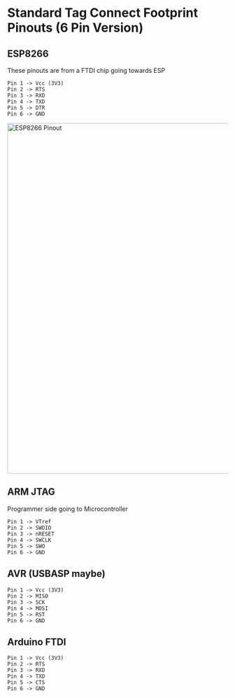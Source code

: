 # Standard Tag Connect Footprint Pinouts (6 Pin Version)

## ESP8266

These pinouts are from a FTDI chip going towards ESP

```
Pin 1 -> Vcc (3V3)
Pin 2 -> RTS
Pin 3 -> RXD
Pin 4 -> TXD
Pin 5 -> DTR
Pin 6 -> GND
```

<img src="https://arduino-esp8266.readthedocs.io/en/2.7.4_a/_images/ESP_to_serial.png"
	alt="ESP8266 Pinout"
    style="width:800px;height:px;" />



## ARM JTAG

Programmer side going to Microcontroller

```
Pin 1 -> VTref
Pin 2 -> SWDIO
Pin 3 -> nRESET
Pin 4 -> SWCLK
Pin 5 -> SWO
Pin 6 -> GND
```


## AVR (USBASP maybe)

```
Pin 1 -> Vcc (3V3)
Pin 2 -> MISO
Pin 3 -> SCK
Pin 4 -> MOSI
Pin 5 -> RST
Pin 6 -> GND
```


## Arduino FTDI

```
Pin 1 -> Vcc (3V3)
Pin 2 -> RTS
Pin 3 -> RXD
Pin 4 -> TXD
Pin 5 -> CTS
Pin 6 -> GND
```
